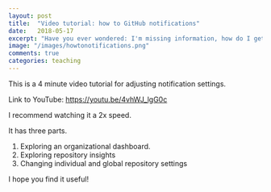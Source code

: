 ```yaml
---
layout: post
title:  "Video tutorial: how to GitHub notifications"
date:   2018-05-17
excerpt: "Have you ever wondered: I'm missing information, how do I get notified of things? These notifications aren't useful, how do I turn them off? Is so, this video is for you!"
image: "/images/howtonotifications.png"
comments: true
categories: teaching
---
```


This is a 4 minute video tutorial for adjusting notification settings.

Link to YouTube: https://youtu.be/4vhWJ_lgG0c

I recommend watching it a 2x speed. 

It has three parts. 
1. Exploring an organizational dashboard.
1. Exploring repository insights
1. Changing individual and global repository settings

I hope you find it useful!



